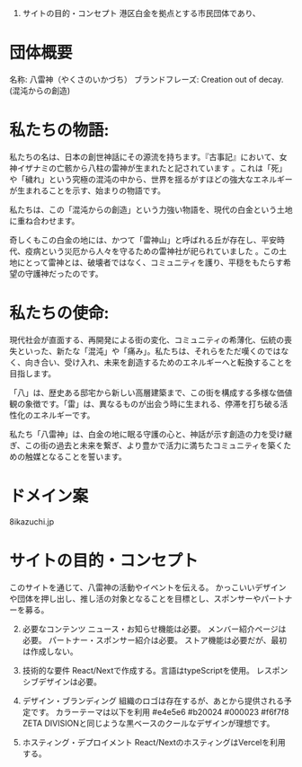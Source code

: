 

1. サイトの目的・コンセプト
港区白金を拠点とする市民団体であり、


# 団体概要
名称: 八雷神（やくさのいかづち）
ブランドフレーズ: Creation out of decay. (混沌からの創造)

# 私たちの物語:
私たちの名は、日本の創世神話にその源流を持ちます。『古事記』において、女神イザナミの亡骸から八柱の雷神が生まれたと記されています 。これは「死」や「穢れ」という究極の混沌の中から、世界を揺るがすほどの強大なエネルギーが生まれることを示す、始まりの物語です。   

私たちは、この「混沌からの創造」という力強い物語を、現代の白金という土地に重ね合わせます。

奇しくもこの白金の地には、かつて「雷神山」と呼ばれる丘が存在し、平安時代、疫病という災厄から人々を守るための雷神社が祀られていました 。この土地にとって雷神とは、破壊者ではなく、コミュニティを護り、平穏をもたらす希望の守護神だったのです。   

# 私たちの使命:
現代社会が直面する、再開発による街の変化、コミュニティの希薄化、伝統の喪失といった、新たな「混沌」や「痛み」。私たちは、それらをただ嘆くのではなく、向き合い、受け入れ、未来を創造するためのエネルギーへと転換することを目指します。

「八」は、歴史ある邸宅から新しい高層建築まで、この街を構成する多様な価値観の象徴です。「雷」は、異なるものが出会う時に生まれる、停滞を打ち破る活性化のエネルギーです。

私たち「八雷神」は、白金の地に眠る守護の心と、神話が示す創造の力を受け継ぎ、この街の過去と未来を繋ぎ、より豊かで活力に満ちたコミュニティを築くための触媒となることを誓います。


# ドメイン案
8ikazuchi.jp

# サイトの目的・コンセプト
このサイトを通じて、八雷神の活動やイベントを伝える。
かっこいいデザインや団体を押し出し、推し活の対象となることを目標とし、スポンサーやパートナーを募る。

2. 必要なコンテンツ
ニュース・お知らせ機能は必要。
メンバー紹介ページは必要。
パートナー・スポンサー紹介は必要。
ストア機能は必要だが、最初は作成しない。

3. 技術的な要件
React/Nextで作成する。言語はtypeScriptを使用。
レスポンシブデザインは必要。

4. デザイン・ブランディング
組織のロゴは存在するが、あとから提供される予定です。
カラーテーマは以下を利用
#e4e5e6
#b20024
#000023
#f6f7f8
ZETA DIVISIONと同じような黒ベースのクールなデザインが理想です。

5. ホスティング・デプロイメント
React/NextのホスティングはVercelを利用する。


